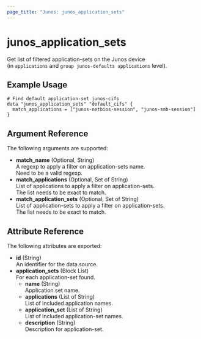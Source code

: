 ```yaml
---
page_title: "Junos: junos_application_sets"
---
```


# junos_application_sets

Get list of filtered application-sets on the Junos device  
(in `applications` and `group junos-defaults applications` level).

## Example Usage

```hcl
# Find default application-set junos-cifs 
data "junos_application_sets" "default_cifs" {
  match_applications = ["junos-netbios-session", "junos-smb-session"]
}
```

## Argument Reference

The following arguments are supported:

- **match_name** (Optional, String)  
  A regexp to apply a filter on application-sets name.  
  Need to be a valid regexp.
- **match_applications** (Optional, Set of String)  
  List of applications to apply a filter on application-sets.  
  The list needs to be exact to match.
- **match_application_sets** (Optional, Set of String)  
  List of application-sets to apply a filter on application-sets.  
  The list needs to be exact to match.

## Attribute Reference

The following attributes are exported:

- **id** (String)  
  An identifier for the data source.
- **application_sets** (Block List)  
  For each application-set found.
  - **name** (String)  
    Application set name.
  - **applications** (List of String)  
    List of included application names.
  - **application_set** (List of String)  
    List of included application-set names.
  - **description** (String)  
    Description for application-set.
